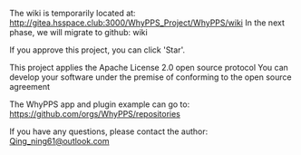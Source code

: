 The wiki is temporarily located at: http://gitea.hsspace.club:3000/WhyPPS_Project/WhyPPS/wiki
In the next phase, we will migrate to github: wiki

If you approve this project, you can click 'Star'.

This project applies the Apache License 2.0 open source protocol
You can develop your software under the premise of conforming to the open source agreement

The WhyPPS app and plugin example can go to: https://github.com/orgs/WhyPPS/repositories

If you have any questions, please contact the author: Qing_ning61@outlook.com
